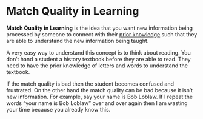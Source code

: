 # Match Quality in Learning 
**Match Quality in Learning** is the idea that you want new information being processed by someone to connect with their [prior knowledge](https://tll.mit.edu/guidelines/prior-knowledge) such that they are able to understand the new information being taught.

A very easy way to understand this concept is to think about reading. You don’t hand a student a history textbook before they are able to read. They need to have the prior knowledge of letters and words to understand the textbook.

If the match quality is bad then the student becomes confused and frustrated. On the other hand the match quality can be bad because it isn’t new information. For example, say your name is Bob Loblaw. If I repeat the words “your name is Bob Loblaw” over and over again then I am wasting your time because you already know this.